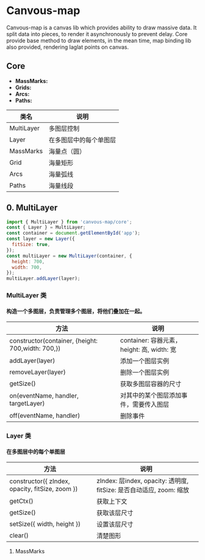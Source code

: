 # Canvous-map

Canvous-map is a canvas lib which provides ability to draw massive data.
It split data into pieces, to render it asynchronously to prevent delay.
Core provide base method to draw elements, in the mean time,
map binding lib also provided, rendering laglat points on canvas.   

## Core
* **MassMarks:** 
* **Grids:** 
* **Arcs:** 
* **Paths:** 

| 类名 | 说明 |
|------|-----|
| MultiLayer | 多图层控制 |
| Layer | 在多图层中的每个单图层 |
| MassMarks | 海量点（圆） |
| Grid | 海量矩形 |
| Arcs | 海量弧线 |
| Paths | 海量线段 |

## 0. MultiLayer
```js
import { MultiLayer } from 'canvous-map/core';
const { Layer } = MultiLayer;
const container = document.getElementById('app');
const layer = new Layer({
  fitSize: true,
});
const multiLayer = new MultiLayer(container, {
  height: 700,
  width: 700,
});
multiLayer.addLayer(layer);
```
### MultiLayer 类
#### 构造一个多图层，负责管理多个图层，将他们叠加在一起。

| 方法 | 说明 |
| ---- | ---- |
| constructor(container, {height: 700,width: 700,}) | container: 容器元素，height: 高, width: 宽 |
| addLayer(layer) | 添加一个图层实例 |
| removeLayer(layer) | 删除一个图层实例 |
| getSize() | 获取多图层容器的尺寸 |
| on(eventName, handler, targetLayer) | 对其中的某个图层添加事件，需要传入图层 |
| off(eventName, handler) | 删除事件 |

### Layer 类
#### 在多图层中的每个单图层
| 方法 | 说明 |
| ---- | ---- |
| constructor({ zIndex, opacity, fitSize, zoom }) | zIndex: 层index, opacity: 透明度, fitSize: 是否自动适应, zoom: 缩放 |
| getCtx() | 获取上下文 |
| getSize() | 获取该层尺寸 |
| setSize({ width, height }) | 设置该层尺寸 |
| clear() | 清楚图形 |

1. MassMarks
```js
    
```
